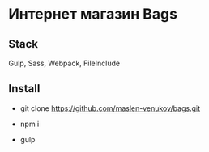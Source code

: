 Интернет магазин Bags
====================
Stack
--------------------
Gulp, Sass, Webpack, FileInclude

Install
--------------------
- git clone https://github.com/maslen-venukov/bags.git

- npm i

- gulp
